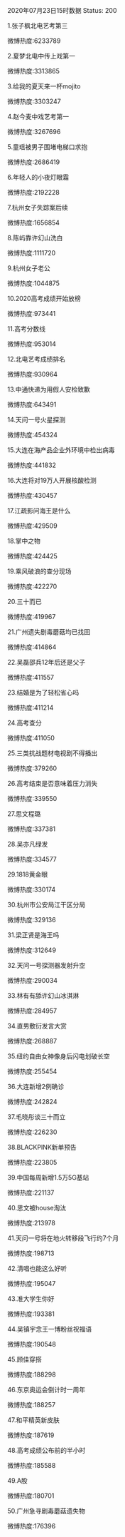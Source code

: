 2020年07月23日15时数据
Status: 200

1.张子枫北电艺考第三

微博热度:6233789

2.夏梦北电中传上戏第一

微博热度:3313865

3.给我的夏天来一杯mojito

微博热度:3303247

4.赵今麦中戏艺考第一

微博热度:3267696

5.童瑶被男子围堵电梯口求抱

微博热度:2686419

6.年轻人的小夜灯眼霜

微博热度:2192228

7.杭州女子失踪案后续

微博热度:1656854

8.陈屿靠许幻山洗白

微博热度:1111720

9.杭州女子老公

微博热度:1044875

10.2020高考成绩开始放榜

微博热度:973441

11.高考分数线

微博热度:953014

12.北电艺考成绩排名

微博热度:930964

13.中通快递为用假人安检致歉

微博热度:643491

14.天问一号火星探测

微博热度:454324

15.大连在海产品企业外环境中检出病毒

微博热度:441832

16.大连将对19万人开展核酸检测

微博热度:430457

17.江疏影问海王是什么

微博热度:429509

18.掌中之物

微博热度:424425

19.乘风破浪的查分现场

微博热度:422270

20.三十而已

微博热度:419967

21.广州遗失剧毒蘑菇均已找回

微博热度:414864

22.吴磊邵兵12年后还是父子

微博热度:411557

23.结婚是为了轻松省心吗

微博热度:411214

24.高考查分

微博热度:411050

25.三类抗战题材电视剧不得播出

微博热度:379260

26.高考结束是否意味着压力消失

微博热度:339550

27.思文程璐

微博热度:337381

28.吴亦凡绿发

微博热度:334577

29.1818黄金眼

微博热度:330174

30.杭州市公安局江干区分局

微博热度:329136

31.梁正贤是海王吗

微博热度:312649

32.天问一号探测器发射升空

微博热度:290034

33.林有有舔许幻山冰淇淋

微博热度:284957

34.直男敷衍发言大赏

微博热度:268887

35.纽约自由女神像身后闪电划破长空

微博热度:255454

36.大连新增2例确诊

微博热度:242824

37.毛晓彤谈三十而立

微博热度:226230

38.BLACKPINK新单预告

微博热度:223805

39.中国每周新增1.5万5G基站

微博热度:221137

40.思文被house淘汰

微博热度:213978

41.天问一号将在地火转移段飞行约7个月

微博热度:198713

42.清唱也能这么好听

微博热度:195047

43.准大学生你好

微博热度:193381

44.吴镇宇念王一博粉丝祝福语

微博热度:190548

45.顾佳穿搭

微博热度:188298

46.东京奥运会倒计时一周年

微博热度:188257

47.和平精英新皮肤

微博热度:187619

48.高考成绩公布前的半小时

微博热度:185588

49.A股

微博热度:180701

50.广州急寻剧毒蘑菇遗失物

微博热度:176396

